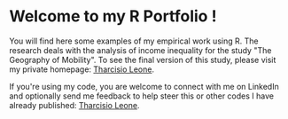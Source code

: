 # Welcome to my R Portfolio !
You will find here some examples of my empirical work using R. The research deals with the analysis of income inequality for the study "The Geography of Mobility".
To see the final version of this study, please visit my private homepage: [Tharcisio Leone](https://tharcisio-leone.com/publication/).

If you're using my code, you are welcome to connect with me on LinkedIn and optionally send me feedback to help steer this or other codes I have already published: [Tharcisio Leone](https://www.linkedin.com/in/tharcisio-leone/).
